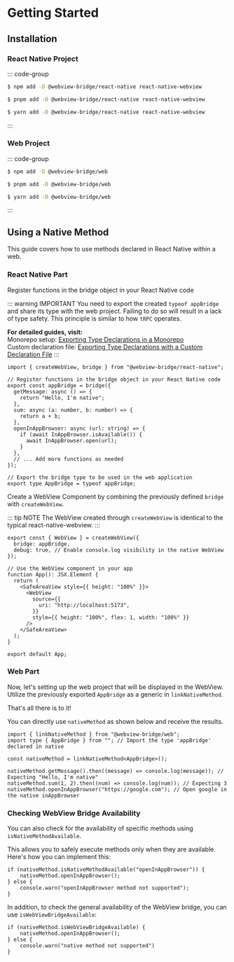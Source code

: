 # Getting Started

## Installation

### React Native Project

::: code-group

```sh [npm]
$ npm add -D @webview-bridge/react-native react-native-webview
```

```sh [pnpm]
$ pnpm add -D @webview-bridge/react-native react-native-webview
```

```sh [yarn]
$ yarn add -D @webview-bridge/react-native react-native-webview
```

:::

### Web Project

::: code-group

```sh [npm]
$ npm add -D @webview-bridge/web
```

```sh [pnpm]
$ pnpm add -D @webview-bridge/web
```

```sh [yarn]
$ yarn add -D @webview-bridge/web
```

:::

## Using a Native Method

This guide covers how to use methods declared in React Native within a web.

### React Native Part

Register functions in the bridge object in your React Native code

::: warning IMPORTANT
You need to export the created `typeof appBridge` and share its type with the web project. Failing to do so will result in a lack of type safety. This principle is similar to how `tRPC` operates.

**For detailed guides, visit:**   
Monorepo setup: [Exporting Type Declarations in a Monorepo](https://gronxb.github.io/webview-bridge/exporting-type-declarations/monorepo.html)  
Custom declaration file: [Exporting Type Declarations with a Custom Declaration File](https://gronxb.github.io/webview-bridge/exporting-type-declarations/custom-declaration-file.html)
:::

```tsx
import { createWebView, bridge } from "@webview-bridge/react-native";

// Register functions in the bridge object in your React Native code
export const appBridge = bridge({
  getMessage: async () => {
    return "Hello, I'm native";
  },
  sum: async (a: number, b: number) => {
    return a + b;
  },
  openInAppBrowser: async (url: string) => {
    if (await InAppBrowser.isAvailable()) {
      await InAppBrowser.open(url);
    }
  },
  // ... Add more functions as needed
});

// Export the bridge type to be used in the web application
export type AppBridge = typeof appBridge;
```

Create a WebView Component by combining the previously defined `bridge` with `createWebView`.

::: tip NOTE
The WebView created through `createWebView` is identical to the typical react-native-webview.
:::

```tsx
export const { WebView } = createWebView({
  bridge: appBridge,
  debug: true, // Enable console.log visibility in the native WebView
});

// Use the WebView component in your app
function App(): JSX.Element {
  return (
    <SafeAreaView style={{ height: "100%" }}>
      <WebView
        source={{
          uri: "http://localhost:5173",
        }}
        style={{ height: "100%", flex: 1, width: "100%" }}
      />
    </SafeAreaView>
  );
}

export default App;
```

### Web Part

Now, let's setting up the web project that will be displayed in the WebView.
Utilize the previously exported `AppBridge` as a generic in `linkNativeMethod`.

That's all there is to it!

You can directly use `nativeMethod` as shown below and receive the results.

```tsx
import { linkNativeMethod } from "@webview-bridge/web";
import type { AppBridge } from ""; // Import the type 'appBridge' declared in native

const nativeMethod = linkNativeMethod<AppBridge>();

nativeMethod.getMessage().then((message) => console.log(message)); // Expecting "Hello, I'm native"
nativeMethod.sum(1, 2).then((num) => console.log(num)); // Expecting 3
nativeMethod.openInAppBrowser("https://google.com"); // Open google in the native inAppBrowser
```


### Checking WebView Bridge Availability

You can also check for the availability of specific methods using `isNativeMethodAvailable`.

This allows you to safely execute methods only when they are available. Here's how you can implement this:

```tsx
if (nativeMethod.isNativeMethodAvailable("openInAppBrowser")) {
    nativeMethod.openInAppBrowser();
} else {
    console.warn("openInAppBrowser method not supported");
}
```

In addition, to check the general availability of the WebView bridge, you can use `isWebViewBridgeAvailable`:

```tsx
if (nativeMethod.isWebViewBridgeAvailable) {
    nativeMethod.openInAppBrowser();
} else {
    console.warn("native method not supported")
}
```

